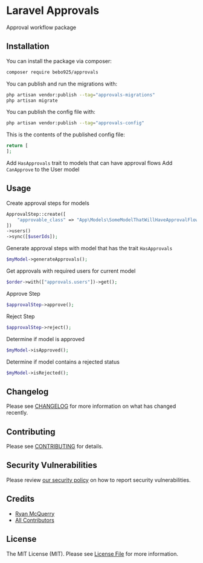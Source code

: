 # Laravel Approvals

Approval workflow package

## Installation

You can install the package via composer:

```bash
composer require bebo925/approvals
```

You can publish and run the migrations with:

```bash
php artisan vendor:publish --tag="approvals-migrations"
php artisan migrate
```

You can publish the config file with:

```bash
php artisan vendor:publish --tag="approvals-config"
```

This is the contents of the published config file:

```php
return [
];
```

Add `HasApprovals` trait to models that can have approval flows
Add `CanApprove` to the User model

## Usage

Create approval steps for models

```php
ApprovalStep::create([
    "approvable_class" => "App\Models\SomeModelThatWillHaveApprovalFlow"
])
->users()
->sync([$userIds]);
```

Generate approval steps with model that has the trait `HasApprovals`

```php
$myModel->generateApprovals();
```

Get approvals with required users for current model

```php
$order->with(["approvals.users"])->get();
```

Approve Step

```php
$approvalStep->approve();
```

Reject Step

```php
$approvalStep->reject();
```

Determine if model is approved

```php
$myModel->isApproved();
```

Determine if model contains a rejected status

```php
$myModel->isRejected();
```

## Changelog

Please see [CHANGELOG](CHANGELOG.md) for more information on what has changed recently.

## Contributing

Please see [CONTRIBUTING](CONTRIBUTING.md) for details.

## Security Vulnerabilities

Please review [our security policy](../../security/policy) on how to report security vulnerabilities.

## Credits

-   [Ryan McQuerry](https://github.com/bebo925)
-   [All Contributors](../../contributors)

## License

The MIT License (MIT). Please see [License File](LICENSE.md) for more information.
